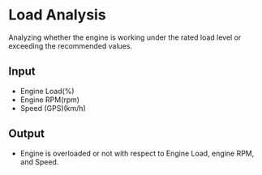 # Load Analysis
Analyzing whether the engine is working under the rated load level or exceeding
the recommended values.

## Input 
- Engine Load(%)
- Engine RPM(rpm)
- Speed (GPS)(km/h)

## Output
- Engine is overloaded or not with respect to Engine Load, engine RPM, and Speed.

